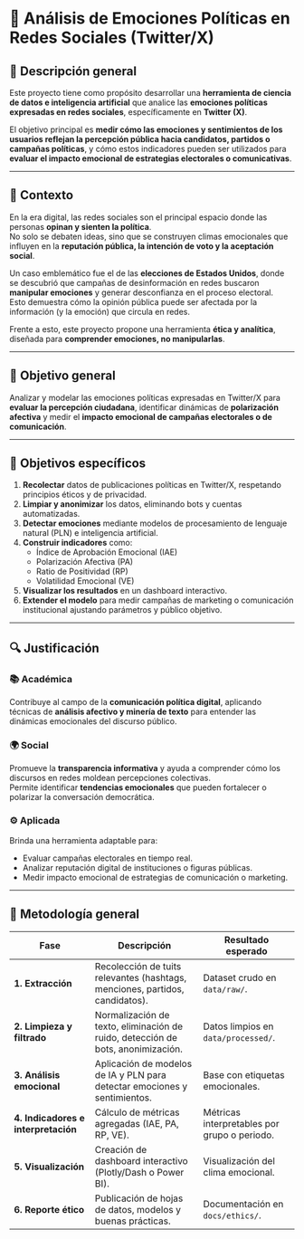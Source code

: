 # 🧠 Análisis de Emociones Políticas en Redes Sociales (Twitter/X)

## 🎯 **Descripción general**

Este proyecto tiene como propósito desarrollar una **herramienta de ciencia de datos e inteligencia artificial** que analice las **emociones políticas expresadas en redes sociales**, específicamente en **Twitter (X)**.  

El objetivo principal es **medir cómo las emociones y sentimientos de los usuarios reflejan la percepción pública hacia candidatos, partidos o campañas políticas**, y cómo estos indicadores pueden ser utilizados para **evaluar el impacto emocional de estrategias electorales o comunicativas**.

---

## 💬 **Contexto**

En la era digital, las redes sociales son el principal espacio donde las personas **opinan y sienten la política**.  
No solo se debaten ideas, sino que se construyen climas emocionales que influyen en la **reputación pública, la intención de voto y la aceptación social**.

Un caso emblemático fue el de las **elecciones de Estados Unidos**, donde se descubrió que campañas de desinformación en redes buscaron **manipular emociones** y generar desconfianza en el proceso electoral.  
Esto demuestra cómo la opinión pública puede ser afectada por la información (y la emoción) que circula en redes.

Frente a esto, este proyecto propone una herramienta **ética y analítica**, diseñada para **comprender emociones, no manipularlas**.

---

## 🎯 **Objetivo general**

Analizar y modelar las emociones políticas expresadas en Twitter/X para **evaluar la percepción ciudadana**, identificar dinámicas de **polarización afectiva** y medir el **impacto emocional de campañas electorales o de comunicación**.

---

## 🧩 **Objetivos específicos**

1. **Recolectar** datos de publicaciones políticas en Twitter/X, respetando principios éticos y de privacidad.  
2. **Limpiar y anonimizar** los datos, eliminando bots y cuentas automatizadas.  
3. **Detectar emociones** mediante modelos de procesamiento de lenguaje natural (PLN) e inteligencia artificial.  
4. **Construir indicadores** como:
   - Índice de Aprobación Emocional (IAE)
   - Polarización Afectiva (PA)
   - Ratio de Positividad (RP)
   - Volatilidad Emocional (VE)
5. **Visualizar los resultados** en un dashboard interactivo.  
6. **Extender el modelo** para medir campañas de marketing o comunicación institucional ajustando parámetros y público objetivo.

---

## 🔍 **Justificación**

### 📚 Académica  
Contribuye al campo de la **comunicación política digital**, aplicando técnicas de **análisis afectivo y minería de texto** para entender las dinámicas emocionales del discurso público.

### 🌍 Social  
Promueve la **transparencia informativa** y ayuda a comprender cómo los discursos en redes moldean percepciones colectivas.  
Permite identificar **tendencias emocionales** que pueden fortalecer o polarizar la conversación democrática.

### ⚙️ Aplicada  
Brinda una herramienta adaptable para:
- Evaluar campañas electorales en tiempo real.  
- Analizar reputación digital de instituciones o figuras públicas.  
- Medir impacto emocional de estrategias de comunicación o marketing.

---

## 🧠 **Metodología general**

| Fase | Descripción | Resultado esperado |
|------|--------------|--------------------|
| **1. Extracción** | Recolección de tuits relevantes (hashtags, menciones, partidos, candidatos). | Dataset crudo en `data/raw/`. |
| **2. Limpieza y filtrado** | Normalización de texto, eliminación de ruido, detección de bots, anonimización. | Datos limpios en `data/processed/`. |
| **3. Análisis emocional** | Aplicación de modelos de IA y PLN para detectar emociones y sentimientos. | Base con etiquetas emocionales. |
| **4. Indicadores e interpretación** | Cálculo de métricas agregadas (IAE, PA, RP, VE). | Métricas interpretables por grupo o periodo. |
| **5. Visualización** | Creación de dashboard interactivo (Plotly/Dash o Power BI). | Visualización del clima emocional. |
| **6. Reporte ético** | Publicación de hojas de datos, modelos y buenas prácticas. | Documentación en `docs/ethics/`. |